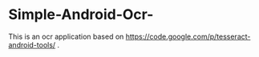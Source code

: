 Simple-Android-Ocr-
===================

This is an ocr application based on https://code.google.com/p/tesseract-android-tools/ . 